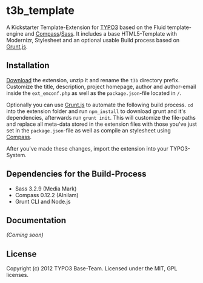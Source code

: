 # t3b_template
A Kickstarter Template-Extension for [TYPO3](http://typo3.org/) based on the Fluid template-engine and [Compass](http://compass-style.org/)/[Sass](http://sass-lang.com/).
It includes a base HTML5-Template with Modernizr, Stylesheet and an optional usable Build process based on [Grunt.js](gruntjs.com).


## Installation
[Download](https://github.com/t3b/t3b_template/archive/master.zip) the extension, unzip it and rename the `t3b` directory prefix.
Customize the title, description, project homepage, author and author-email inside the `ext_emconf.php` as well as the `package.json`-file located in `/`.

Optionally you can use [Grunt.js](gruntjs.com) to automate the following build process.
`cd` into the extension folder and run `npm_install` to download grunt and it's dependencies, afterwards run `grunt init`.
This will customize the file-paths and replace all meta-data stored in the extension files with
those you've just set in the `package.json`-file as well as compile an stylesheet using [Compass](http://compass-style.org/).

After you've made these changes, import the extension into your TYPO3-System.


## Dependencies for the Build-Process
* Sass 3.2.9 (Media Mark)
* Compass 0.12.2 (Alnilam)
* Grunt CLI and Node.js


## Documentation
_(Coming soon)_


## License
Copyright (c) 2012 TYPO3 Base-Team.
Licensed under the MIT, GPL licenses.

